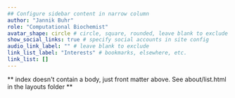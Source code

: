 ```yaml
---
## Configure sidebar content in narrow column
author: "Jannik Buhr"
role: "Computational Biochemist"
avatar_shape: circle # circle, square, rounded, leave blank to exclude
show_social_links: true # specify social accounts in site config
audio_link_label: "" # leave blank to exclude
link_list_label: "Interests" # bookmarks, elsewhere, etc.
link_list: []
---
```


** index doesn't contain a body, just front matter above.
See about/list.html in the layouts folder **
